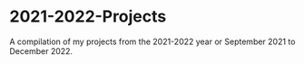 # 2021-2022-Projects
A compilation of my projects from the 2021-2022 year or September 2021 to December 2022.
